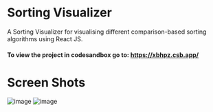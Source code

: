 # Sorting Visualizer
A Sorting Visualizer for visualising different comparison-based sorting algorithms using React JS. 

#### To view the project in codesandbox go to: https://xbhpz.csb.app/

# Screen Shots
![image](https://user-images.githubusercontent.com/51380434/122680032-05e06f80-d20b-11eb-95e8-066fb65a4821.png)
![image](https://user-images.githubusercontent.com/51380434/122680094-4b9d3800-d20b-11eb-919b-183b212e5e0c.png)
